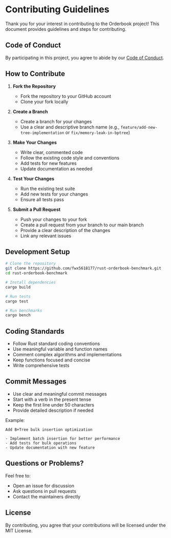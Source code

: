 # Contributing Guidelines

Thank you for your interest in contributing to the Orderbook project! This document provides guidelines and steps for contributing.

## Code of Conduct

By participating in this project, you agree to abide by our [Code of Conduct](CODE_OF_CONDUCT.md).

## How to Contribute

1. **Fork the Repository**
   - Fork the repository to your GitHub account
   - Clone your fork locally

2. **Create a Branch**
   - Create a branch for your changes
   - Use a clear and descriptive branch name (e.g., `feature/add-new-tree-implementation` or `fix/memory-leak-in-bptree`)

3. **Make Your Changes**
   - Write clear, commented code
   - Follow the existing code style and conventions
   - Add tests for new features
   - Update documentation as needed

4. **Test Your Changes**
   - Run the existing test suite
   - Add new tests for your changes
   - Ensure all tests pass

5. **Submit a Pull Request**
   - Push your changes to your fork
   - Create a pull request from your branch to our main branch
   - Provide a clear description of the changes
   - Link any relevant issues

## Development Setup

```bash
# Clone the repository
git clone https://github.com/fwx5618177/rust-orderbook-benchmark.git
cd rust-orderbook-benchmark

# Install dependencies
cargo build

# Run tests
cargo test

# Run benchmarks
cargo bench
```

## Coding Standards

- Follow Rust standard coding conventions
- Use meaningful variable and function names
- Comment complex algorithms and implementations
- Keep functions focused and concise
- Write comprehensive tests

## Commit Messages

- Use clear and meaningful commit messages
- Start with a verb in the present tense
- Keep the first line under 50 characters
- Provide detailed description if needed

Example:
```
Add B+Tree bulk insertion optimization

- Implement batch insertion for better performance
- Add tests for bulk operations
- Update documentation with new feature
```

## Questions or Problems?

Feel free to:
- Open an issue for discussion
- Ask questions in pull requests
- Contact the maintainers directly

## License

By contributing, you agree that your contributions will be licensed under the MIT License. 
